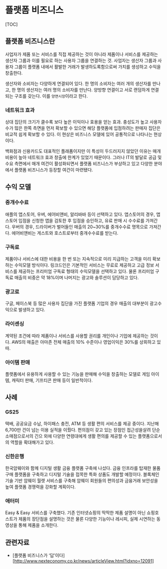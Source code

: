 # 플랫폼 비즈니스

[TOC]

## 플랫폼 비즈니스란

 사업자가 제품 또는 서비스를 직접 제공하는 것이 아니라 제품이나 서비스를 제공하는 생산자 그룹과 이를 필요로 하는 사용자 그룹을 연결하는 것. 사업자는 생산자 그룹과 사용자 그룹이 플랫폼 내에서 활발한 거래가 발생하도록함으로써 가치를 생성하고 수익을 창출한다.

 생산자와 소비자는 다양하게 연결되어 있다. 한 명의 소비자는 여러 개의 생산자를 만나고, 한 명의 생산자는 여러 명의 소비자를 만난다.  양방향 연결이고 서로 랜덤하게 연결되는 구조를 갖는다. 이를 `양면시장`이라고 한다.

### 네트워크 효과

 상대 집단의 크기가 클수록 보다 높은 이익이나 효용을 얻는 효과. 충성도가 높고 사용자수가 많은 한쪽 측면을 먼저 확보할 수 있으면 해당 플랫폼에 입점하려는 판매자 집단은 비교적 쉽게 확보할 수 있다. 이 현상은 비즈니스 모델에 있어 공통적으로 나타나는 현상이다.

  백화점과 신용카드도 대표적인 플래폼이지만 이 특성이 두드러지지 않았던 이유는 매개 비용이 높아 네트워크 효과 창출에 한계가 있었기 때문이다. 그러나 IT의 발달로 공급 및 수요 측면에서 매개 여건이 활성화되면서 플랫폼 비즈니스가 부상하고 있고 다양한 분야에서 플랫폼 비즈니스가 등장할 여건이 마련됐다.

## 수익 모델

### 중개수수료

 애플의 앱스토어, 우버, 에어비앤비, 알리바바 등이 선택하고 있다. 앱스토어의 경우, 앱스토어 입점을 신청한 앱을 검토한 후 입점을 승인하고, 유료 판매 시 수수료를 가져간다. 우버의 경우, 드라이버가 벌어들인 매출의 20~30%를 중개수수료 명목으로 가져간다. 에어비앤비는 게스트와 호스트로부터 중개수수료를 받는다.

### 구독료

 제품이나 서비스에 대한 비용을 한 번 또는 지속적으로 미리 지급하는 고객을 미리 확보하는 수익모델 방식이다. 링크드인은 기본적인 서비스는 무료로 제공하고 고급 정보 서비스를 제공하는 프리미엄 구독료 형태의 수익모델을 선택하고 있다. 물론 프리미엄 구독료 매출의 비중은 약 18%이며 나머지는 광고와 솔루션이 담당하고 있다.

### 광고료

 구글, 페이스북 등 많은 사용자 집단을 가진 플랫폼 기업의 경우 매출의 대부분이 광고수익으로 발생하고 있다.

### 라이센싱

 계약된 조건에 따라 제품이나 서비스를 사용할 권리를 개인이나 기업에 제공하는 것이다. AWS의 매출은 아마존 전체 매출의 10% 수준이나 영업이익은 30%를 상회하고 있따. 

### 아이템 판매

 플랫폼에서 유용하게 사용할 수 있는 기능을 판매해 수익을 창출하는 모델로 게임 아이템, 캐릭터 판매, 기프티콘 판매 등이 일반적이다.

## 사례

### GS25

 택배, 공공요금 수납, 하이패스 충전, ATM 등 생활 편의 서비스를 제공 중이다. 지난해 6,700만 건이 넘는 이용 실적을 이뤘다. 편의점이 갖고 있는 장점인 접근성을살려 단순 소매점으로서의 긴으 외에 다양한 연령대에게 생활 편의를 제공할 수 있는 플랫폼으로서의 역할을 확대해가고 있다.

### 신한은행

 한국암웨이와 함께 디지털 생활 금융 플랫폼 구축에 나섰다. 금융 인프라를 탑재한 물품 구매 플랫폼을 구축하고 디지털 기술을 접목한 특화 상품도 개발할 예정이다. 블록체인 기술 기반 암웨이 월렛 서비스를 구축해 암웨이 회원들의 편의성과 금융거래 보안성을 높여 플랫폼 경쟁력을 강화할 계획이다.

### 애터미

 Easy & Easy 서비스를 구축했다. 기존 인터넷쇼핑의 딱딱한 제품 설명이 아닌 쇼핑호스트가 제품의 장단점을 설명하는 것은 물론 다양한 기능이나 레시피, 실제 시연하는 동영상을 통해 제품을 소개한다.





## 관련자료

- [플랫폼 비즈니스가 ‘답’이다][http://www.nexteconomy.co.kr/news/articleView.html?idxno=12091]


